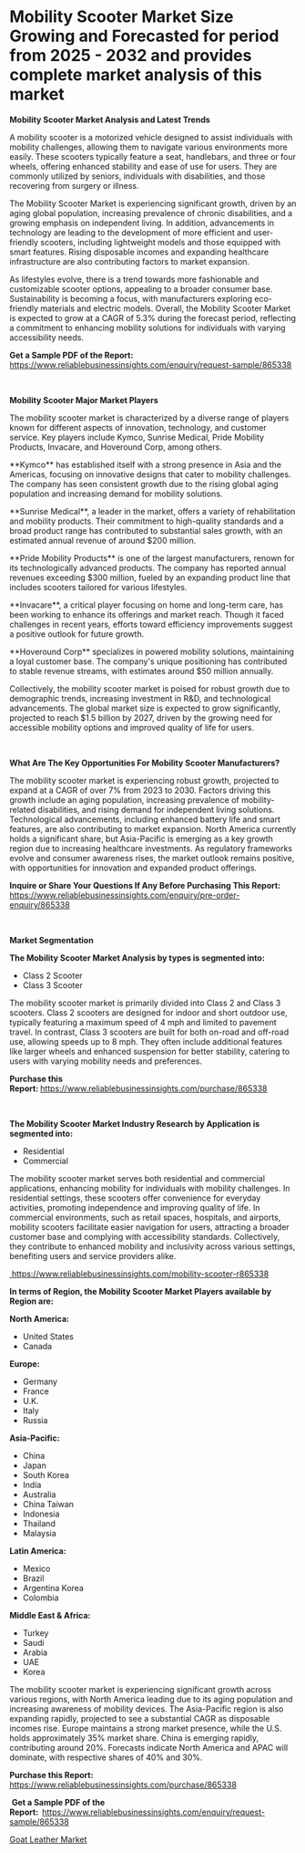 <p><h1>Mobility Scooter Market Size Growing and Forecasted for period from 2025 - 2032 and provides complete market analysis of this market</h1></p><p><strong>Mobility Scooter Market Analysis and Latest Trends</strong></p>
<p><p>A mobility scooter is a motorized vehicle designed to assist individuals with mobility challenges, allowing them to navigate various environments more easily. These scooters typically feature a seat, handlebars, and three or four wheels, offering enhanced stability and ease of use for users. They are commonly utilized by seniors, individuals with disabilities, and those recovering from surgery or illness.</p><p>The Mobility Scooter Market is experiencing significant growth, driven by an aging global population, increasing prevalence of chronic disabilities, and a growing emphasis on independent living. In addition, advancements in technology are leading to the development of more efficient and user-friendly scooters, including lightweight models and those equipped with smart features. Rising disposable incomes and expanding healthcare infrastructure are also contributing factors to market expansion.</p><p>As lifestyles evolve, there is a trend towards more fashionable and customizable scooter options, appealing to a broader consumer base. Sustainability is becoming a focus, with manufacturers exploring eco-friendly materials and electric models. Overall, the Mobility Scooter Market is expected to grow at a CAGR of 5.3% during the forecast period, reflecting a commitment to enhancing mobility solutions for individuals with varying accessibility needs.</p></p>
<p><strong>Get a Sample PDF of the Report:&nbsp;</strong> <a href="https://www.reliablebusinessinsights.com/enquiry/request-sample/865338?utm_campaign=2109&utm_medium=2&utm_source=Github&utm_content=ia&utm_term=08022025&utm_id=mobility-scooter">https://www.reliablebusinessinsights.com/enquiry/request-sample/865338</a></p>
<p>&nbsp;</p>
<p><strong>Mobility Scooter Major Market Players</strong></p>
<p><p>The mobility scooter market is characterized by a diverse range of players known for different aspects of innovation, technology, and customer service. Key players include Kymco, Sunrise Medical, Pride Mobility Products, Invacare, and Hoveround Corp, among others.</p><p>**Kymco** has established itself with a strong presence in Asia and the Americas, focusing on innovative designs that cater to mobility challenges. The company has seen consistent growth due to the rising global aging population and increasing demand for mobility solutions.</p><p>**Sunrise Medical**, a leader in the market, offers a variety of rehabilitation and mobility products. Their commitment to high-quality standards and a broad product range has contributed to substantial sales growth, with an estimated annual revenue of around $200 million.</p><p>**Pride Mobility Products** is one of the largest manufacturers, renown for its technologically advanced products. The company has reported annual revenues exceeding $300 million, fueled by an expanding product line that includes scooters tailored for various lifestyles.</p><p>**Invacare**, a critical player focusing on home and long-term care, has been working to enhance its offerings and market reach. Though it faced challenges in recent years, efforts toward efficiency improvements suggest a positive outlook for future growth.</p><p>**Hoveround Corp** specializes in powered mobility solutions, maintaining a loyal customer base. The company's unique positioning has contributed to stable revenue streams, with estimates around $50 million annually.</p><p>Collectively, the mobility scooter market is poised for robust growth due to demographic trends, increasing investment in R&D, and technological advancements. The global market size is expected to grow significantly, projected to reach $1.5 billion by 2027, driven by the growing need for accessible mobility options and improved quality of life for users.</p></p>
<p>&nbsp;</p>
<p><strong>What Are The Key Opportunities For Mobility Scooter Manufacturers?</strong></p>
<p><p>The mobility scooter market is experiencing robust growth, projected to expand at a CAGR of over 7% from 2023 to 2030. Factors driving this growth include an aging population, increasing prevalence of mobility-related disabilities, and rising demand for independent living solutions. Technological advancements, including enhanced battery life and smart features, are also contributing to market expansion. North America currently holds a significant share, but Asia-Pacific is emerging as a key growth region due to increasing healthcare investments. As regulatory frameworks evolve and consumer awareness rises, the market outlook remains positive, with opportunities for innovation and expanded product offerings.</p></p>
<p><strong>Inquire or Share Your Questions If Any Before Purchasing This Report:</strong> <a href="https://www.reliablebusinessinsights.com/enquiry/pre-order-enquiry/865338?utm_campaign=2109&utm_medium=2&utm_source=Github&utm_content=ia&utm_term=08022025&utm_id=mobility-scooter">https://www.reliablebusinessinsights.com/enquiry/pre-order-enquiry/865338</a></p>
<p>&nbsp;</p>
<p><strong>Market Segmentation</strong></p>
<p><strong>The Mobility Scooter Market Analysis by types is segmented into:</strong></p>
<p><ul><li>Class 2 Scooter</li><li>Class 3 Scooter</li></ul></p>
<p><p>The mobility scooter market is primarily divided into Class 2 and Class 3 scooters. Class 2 scooters are designed for indoor and short outdoor use, typically featuring a maximum speed of 4 mph and limited to pavement travel. In contrast, Class 3 scooters are built for both on-road and off-road use, allowing speeds up to 8 mph. They often include additional features like larger wheels and enhanced suspension for better stability, catering to users with varying mobility needs and preferences.</p></p>
<p><strong>Purchase this Report:&nbsp;</strong><a href="https://www.reliablebusinessinsights.com/purchase/865338?utm_campaign=2109&utm_medium=2&utm_source=Github&utm_content=ia&utm_term=08022025&utm_id=mobility-scooter">https://www.reliablebusinessinsights.com/purchase/865338</a></p>
<p>&nbsp;</p>
<p><strong>The Mobility Scooter Market Industry Research by Application is segmented into:</strong></p>
<p><ul><li>Residential</li><li>Commercial</li></ul></p>
<p><p>The mobility scooter market serves both residential and commercial applications, enhancing mobility for individuals with mobility challenges. In residential settings, these scooters offer convenience for everyday activities, promoting independence and improving quality of life. In commercial environments, such as retail spaces, hospitals, and airports, mobility scooters facilitate easier navigation for users, attracting a broader customer base and complying with accessibility standards. Collectively, they contribute to enhanced mobility and inclusivity across various settings, benefiting users and service providers alike.</p></p>
<p><a href="https://www.reliablebusinessinsights.com/mobility-scooter-r865338?utm_campaign=2109&utm_medium=2&utm_source=Github&utm_content=ia&utm_term=08022025&utm_id=mobility-scooter">&nbsp;https://www.reliablebusinessinsights.com/mobility-scooter-r865338</a></p>
<p><strong>In terms of Region, the Mobility Scooter Market Players available by Region are:</strong></p>
<p>
    <p> <strong> North America: </strong>
        <ul>
            <li>United States</li>
            <li>Canada</li>
        </ul>
        </p> 
    <p> <strong> Europe: </strong>
        <ul>
            <li>Germany</li>
            <li>France</li>
            <li>U.K.</li>
            <li>Italy</li>
            <li>Russia</li>
        </ul>
        </p> 
    <p> <strong> Asia-Pacific: </strong>
        <ul>
            <li>China</li>
            <li>Japan</li>
            <li>South Korea</li>
            <li>India</li>
            <li>Australia</li>
            <li>China Taiwan</li>
            <li>Indonesia</li>
            <li>Thailand</li>
            <li>Malaysia</li>
        </ul>
        </p> 
    <p> <strong> Latin America: </strong>
        <ul>
            <li>Mexico</li>
            <li>Brazil</li>
            <li>Argentina Korea</li>
            <li>Colombia</li>
        </ul>
        </p> 
    <p> <strong> Middle East & Africa: </strong>
        <ul>
            <li>Turkey</li>
            <li>Saudi</li>
            <li>Arabia</li>
            <li>UAE</li>
            <li>Korea</li>
        </ul>
    </p>
    </p>
<p><p>The mobility scooter market is experiencing significant growth across various regions, with North America leading due to its aging population and increasing awareness of mobility devices. The Asia-Pacific region is also expanding rapidly, projected to see a substantial CAGR as disposable incomes rise. Europe maintains a strong market presence, while the U.S. holds approximately 35% market share. China is emerging rapidly, contributing around 20%. Forecasts indicate North America and APAC will dominate, with respective shares of 40% and 30%.</p></p>
<p><strong>Purchase this Report: </strong><a href="https://www.reliablebusinessinsights.com/purchase/865338?utm_campaign=2109&utm_medium=2&utm_source=Github&utm_content=ia&utm_term=08022025&utm_id=mobility-scooter">https://www.reliablebusinessinsights.com/purchase/865338</a></p>
<p>&nbsp;<strong>Get a Sample PDF of the Report:&nbsp;&nbsp;</strong><a href="https://www.reliablebusinessinsights.com/enquiry/request-sample/865338?utm_campaign=2109&utm_medium=2&utm_source=Github&utm_content=ia&utm_term=08022025&utm_id=mobility-scooter">https://www.reliablebusinessinsights.com/enquiry/request-sample/865338</a></p>
<p><strong></strong></p>
<p><p><a href="https://github.com/shondapmbau/Market-Research-Report-List-1/blob/main/goat-leather-market.md?utm_campaign=2109&utm_medium=2&utm_source=Github&utm_content=ia&utm_term=08022025&utm_id=mobility-scooter">Goat Leather Market</a></p></p>